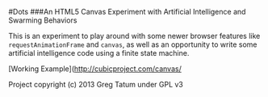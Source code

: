 #Dots
###An HTML5 Canvas Experiment with Artificial Intelligence and Swarming Behaviors

This is an experiment to play around with some newer browser features like `requestAnimationFrame` and `canvas`, as well as an opportunity to write some artificial intelligence code using a finite state machine.

[Working Example](http://cubicproject.com/canvas/

Project copyright (c) 2013 Greg Tatum under GPL v3